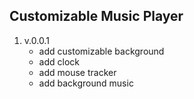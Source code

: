## Customizable Music Player

1. v.0.0.1
    - add customizable background
    - add clock
    - add mouse tracker
    - add background music
